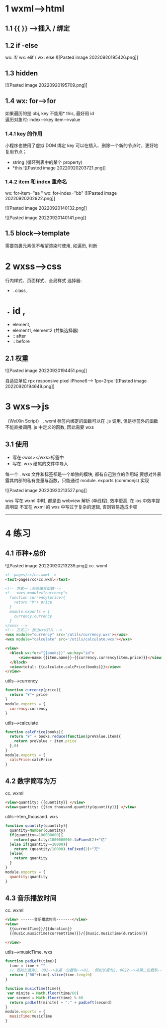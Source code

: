 # 1 wxml-->html
## 1.1 {{ }} -->插入 / 绑定

## 1.2 if -else 
wx: if/ wx: elif  / wx: else
![[Pasted image 20220920195426.png]]
## 1.3 hidden
![[Pasted image 20220920195709.png]]

## 1.4 wx: for-->for
如果遍历的是 obj, key 不能用\* this, 最好用 id   
遍历对象时:
index-->key
item-->value
### 1.4.1 key 的作用
小程序也使用了虚拟 DOM
绑定 key 可以在插入、删除一个新的节点时，更好地复用节点；
- string (循环列表中的某个 property)
- \*this
![[Pasted image 20220920203721.png]]

### 1.4.2 item 和 index 重命名
wx: for-item="aa " wx: for-index="bb"
![[Pasted image 20220920202922.png]]



![[Pasted image 20220920140132.png]]

![[Pasted image 20220920140141.png]]

## 1.5 block-->template
需要包裹元素但不希望渲染时使用, 如遍历, 判断







# 2 wxss-->css
行内样式、页面样式、全局样式
选择器: 
- . class, 
- # id , 
- element, 
- element1, element2 (并集选择器)
- :: after
- :: before
## 2.1 权重
![[Pasted image 20220920194451.png]]

自适应单位 rpx
responsive pixel 
iPhone6--> 1px=2rpx
![[Pasted image 20220920194649.png]]
# 3 wxs-->js
（WeiXin Script）
. wxml 标签内绑定的函数可以在 .js 调用, 但是标签外的函数不能直接调用. js 中定义的函数, 因此需要 wxs

## 3.1 使用
- 写在\<wxs>\</wxs>标签中
- 写在. wxs 结尾的文件中导入

每一个 . wxs 文件和标签都是一个单独的模块, 都有自己独立的作用域
要想对外暴露其内部的私有变量与函数，只能通过 module. exports (commonjs) 实现

![[Pasted image 20220920213527.png]]

wxs 写在 wxml 中时, 都是由 webview 解析 (单线程), 效率更高, 在 ios 中效率提高明显
不宜在 wxml 的 wxs 中写过于复杂的逻辑, 否则容易造成卡顿




-----
# 4 练习
## 4.1 币种+总价
![[Pasted image 20220920213239.png]]
cc. wxml
```html
<!--pages/cc/cc.wxml-->
<text>pages/cc/cc.wxml</text>

<!-- 方式一 :标签编写函数-->
<!-- <wxs module="currency">
  function currency(price){
    return "¥"+ price
  }
  module.exports = {
    currency:currency
  }
</wxs> -->
<!-- 方式二: 独立wxs引入 -->
<wxs module="currency" src='/utils/currency.wxs'></wxs>
<wxs module="calculate" src='/utils/calculate.wxs'></wxs>

<view>
  <block wx:for="{{books}}" wx:key="id"> 
      <view>name:{{item.name}}-{{currency.currency(item.price)}}</view>
  </block>
  <view>total: {{calculate.calcPrice(books)}}</view>
</view>
```
utils-->currency
```js
function currency(price){
  return "¥"+ price
}
module.exports = {
  currency:currency
}
```
utils-->calculate
```js
function calcPrice(books){
  return "¥" + books.reduce(function(preValue,item){
    return preValue + item.price
  },0)
}
module.exports = {
  calcPrice:calcPrice
}
```

## 4.2 数字简写为万
cc. wxml
```html
<view>quantity: {{quantity}} </view>
<view>quantity: {{ten_thousand.quantity(quantity)}} </view>
```

utils-->ten_thousand. wxs
```js
function quantity(quantity){
  quantity=Number(quantity)
  if(quantity>=100000000){
    return(quantity/100000000).toFixed(2)+"亿"
  }else if(quantity>=10000){
    return (quantity/10000).toFixed(2)+"万"
  }else{
    return quantity
  }
}
module.exports = {
  quantity:quantity
}
```

## 4.3 音乐播放时间
cc. wxml
```html
<view> ------音乐播放时间-------</view>
<view>
  {{currentTime}}/{{duration}}
  {{music.musicTime(currentTime)}}/{{music.musicTime(duration)}}

</view>
```

utils-->musicTime. wxs
```js
function padLeft(time){
  time = time + ""
  // 假如长度为1, 001-->从第一位截取-->01,  假如长度为2, 0022-->从第二位截取-->22
  return ("00"+time).slice(time.length)
}

function musicTime(time){
 var minite = Math.floor(time/60)
 var second = Math.floor(time) % 60
  return padLeft(minite) + ":" + padLeft(second)
}
module.exports = {
  musicTime:musicTime
}
